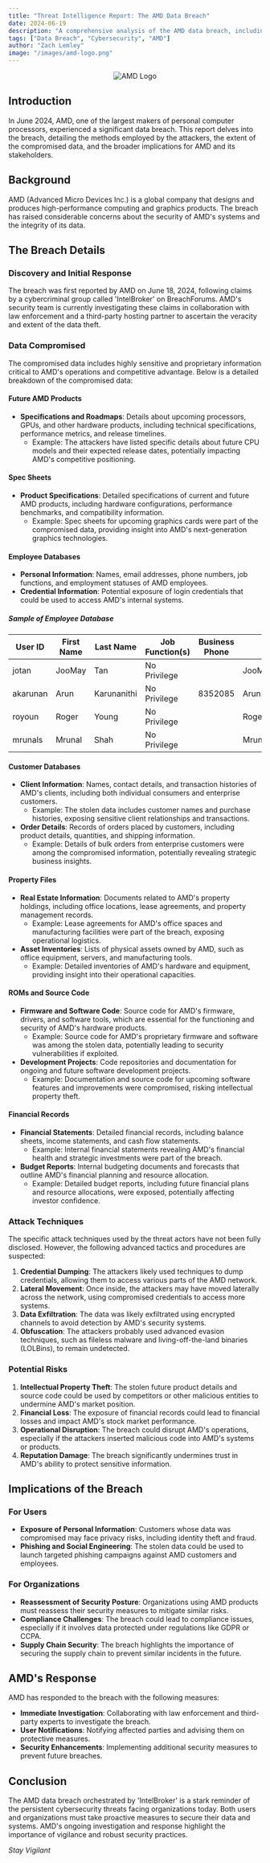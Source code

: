 ```yaml
---
title: "Threat Intelligence Report: The AMD Data Breach"
date: 2024-06-19
description: "A comprehensive analysis of the AMD data breach, including details of the threat actor 'IntelBroker', the data stolen, and the attack techniques observed."
tags: ["Data Breach", "Cybersecurity", "AMD"]
author: "Zach Lemley"
image: "/images/amd-logo.png"
---
```

<p align="center">
  <img src="/images/amd-logo.png" alt="AMD Logo" class="standard-image"/>
</p>

## Introduction

In June 2024, AMD, one of the largest makers of personal computer processors, experienced a significant data breach. This report delves into the breach, detailing the methods employed by the attackers, the extent of the compromised data, and the broader implications for AMD and its stakeholders.


## Background

AMD (Advanced Micro Devices Inc.) is a global company that designs and produces high-performance computing and graphics products. The breach has raised considerable concerns about the security of AMD's systems and the integrity of its data.

## The Breach Details

### Discovery and Initial Response

The breach was first reported by AMD on June 18, 2024, following claims by a cybercriminal group called 'IntelBroker' on BreachForums. AMD's security team is currently investigating these claims in collaboration with law enforcement and a third-party hosting partner to ascertain the veracity and extent of the data theft.

### Data Compromised

The compromised data includes highly sensitive and proprietary information critical to AMD's operations and competitive advantage. Below is a detailed breakdown of the compromised data:

#### Future AMD Products
- **Specifications and Roadmaps**: Details about upcoming processors, GPUs, and other hardware products, including technical specifications, performance metrics, and release timelines.
  - Example: The attackers have listed specific details about future CPU models and their expected release dates, potentially impacting AMD's competitive positioning.

#### Spec Sheets
- **Product Specifications**: Detailed specifications of current and future AMD products, including hardware configurations, performance benchmarks, and compatibility information.
  - Example: Spec sheets for upcoming graphics cards were part of the compromised data, providing insight into AMD's next-generation graphics technologies.

#### Employee Databases
- **Personal Information**: Names, email addresses, phone numbers, job functions, and employment statuses of AMD employees.
- **Credential Information**: Potential exposure of login credentials that could be used to access AMD's internal systems.

##### Sample of Employee Database

| User ID  | First Name  | Last Name    | Job Function(s) | Business Phone | Email                 | Status   |
|----------|-------------|--------------|-----------------|----------------|-----------------------|----------|
| jotan    | JooMay      | Tan          | No Privilege    |                | JooMay.Tan@amd[.]com    | Inactive |
| akarunan | Arun        | Karunanithi  | No Privilege    | 8352085        | Arun.Karunanithi@amd[.]com | Inactive |
| royoun   | Roger       | Young        | No Privilege    |                | Roger.Young@amd[.]com   | Inactive |
| mrunals  | Mrunal      | Shah         | No Privilege    |                | Mrunal.Shah@amd[.]com   | Inactive |

#### Customer Databases
- **Client Information**: Names, contact details, and transaction histories of AMD's clients, including both individual consumers and enterprise customers.
  - Example: The stolen data includes customer names and purchase histories, exposing sensitive client relationships and transactions.
- **Order Details**: Records of orders placed by customers, including product details, quantities, and shipping information.
  - Example: Details of bulk orders from enterprise customers were among the compromised information, potentially revealing strategic business insights.

#### Property Files
- **Real Estate Information**: Documents related to AMD's property holdings, including office locations, lease agreements, and property management records.
  - Example: Lease agreements for AMD's office spaces and manufacturing facilities were part of the breach, exposing operational logistics.
- **Asset Inventories**: Lists of physical assets owned by AMD, such as office equipment, servers, and manufacturing tools.
  - Example: Detailed inventories of AMD's hardware and equipment, providing insight into their operational capacities.

#### ROMs and Source Code
- **Firmware and Software Code**: Source code for AMD's firmware, drivers, and software tools, which are essential for the functioning and security of AMD's hardware products.
  - Example: Source code for AMD's proprietary firmware and software was among the stolen data, potentially leading to security vulnerabilities if exploited.
- **Development Projects**: Code repositories and documentation for ongoing and future software development projects.
  - Example: Documentation and source code for upcoming software features and improvements were compromised, risking intellectual property theft.

#### Financial Records
- **Financial Statements**: Detailed financial records, including balance sheets, income statements, and cash flow statements.
  - Example: Internal financial statements revealing AMD's financial health and strategic investments were part of the breach.
- **Budget Reports**: Internal budgeting documents and forecasts that outline AMD's financial planning and resource allocation.
  - Example: Detailed budget reports, including future financial plans and resource allocations, were exposed, potentially affecting investor confidence.

### Attack Techniques

The specific attack techniques used by the threat actors have not been fully disclosed. However, the following advanced tactics and procedures are suspected:

1. **Credential Dumping**: The attackers likely used techniques to dump credentials, allowing them to access various parts of the AMD network.
2. **Lateral Movement**: Once inside, the attackers may have moved laterally across the network, using compromised credentials to access more systems.
3. **Data Exfiltration**: The data was likely exfiltrated using encrypted channels to avoid detection by AMD's security systems.
4. **Obfuscation**: The attackers probably used advanced evasion techniques, such as fileless malware and living-off-the-land binaries (LOLBins), to remain undetected.

### Potential Risks

1. **Intellectual Property Theft**: The stolen future product details and source code could be used by competitors or other malicious entities to undermine AMD's market position.
2. **Financial Loss**: The exposure of financial records could lead to financial losses and impact AMD's stock market performance.
3. **Operational Disruption**: The breach could disrupt AMD's operations, especially if the attackers inserted malicious code into AMD's systems or products.
4. **Reputation Damage**: The breach significantly undermines trust in AMD's ability to protect sensitive information.

## Implications of the Breach

### For Users

- **Exposure of Personal Information**: Customers whose data was compromised may face privacy risks, including identity theft and fraud.
- **Phishing and Social Engineering**: The stolen data could be used to launch targeted phishing campaigns against AMD customers and employees.

### For Organizations

- **Reassessment of Security Posture**: Organizations using AMD products must reassess their security measures to mitigate similar risks.
- **Compliance Challenges**: The breach could lead to compliance issues, especially if it involves data protected under regulations like GDPR or CCPA.
- **Supply Chain Security**: The breach highlights the importance of securing the supply chain to prevent similar incidents in the future.

## AMD's Response

AMD has responded to the breach with the following measures:

- **Immediate Investigation**: Collaborating with law enforcement and third-party experts to investigate the breach.
- **User Notifications**: Notifying affected parties and advising them on protective measures.
- **Security Enhancements**: Implementing additional security measures to prevent future breaches.

## Conclusion

The AMD data breach orchestrated by 'IntelBroker' is a stark reminder of the persistent cybersecurity threats facing organizations today. Both users and organizations must take proactive measures to secure their data and systems. AMD's ongoing investigation and response highlight the importance of vigilance and robust security practices.

*Stay Vigilant*